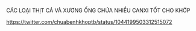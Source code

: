 CÁC LOẠI THỊT CÁ VÀ XƯƠNG ỐNG CHỨA NHIỀU CANXI TỐT CHO KHỚP


https://twitter.com/chuabenhkhoptb/status/1044199503312515072
